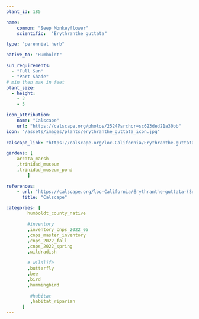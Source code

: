```yaml
---
plant_id: 185 

name: 
    common: "Seep Monkeyflower"  
    scientific:  "Erythranthe guttata"  

type: "perennial herb"

native_to: "Humboldt"

sun_requirements:
  - "Full Sun"
  - "Part Shade"
# min then max in feet
plant_size:
  - height: 
    - 2 
    - 5

icon_attribution: 
    name: "Calscape"
    url: "https://calscape.org/photos/2524?srchcr=sc623ded21a30bb"
icon: "/assets/images/plants/erythranthe_guttata_icon.jpg"
 
calscape_link: "https://calscape.org/loc-California/Erythranthe-guttata-(Seep-Monkey-Flower)"

gardens: [
    arcata_marsh
    ,trinidad_museum
    ,trinidad_museum_pond
        ]

references:
    - url: "https://calscape.org/loc-California/Erythranthe-guttata-(Seep-Monkey-Flower)"
      title: "Calscape"

categories: [
        humboldt_county_native

        #inventory 
        ,inventory_cnps_2022_05
        ,cnps_master_inventory
        ,cnps_2022_fall
        ,cnps_2022_spring
        ,wildradish
        
        # wildlife
        ,butterfly
        ,bee
        ,bird
        ,hummingbird 
        
         #habitat
         ,habitat_riparian
      ]
---
```

